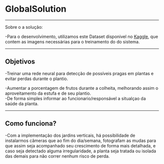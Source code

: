 # GlobalSolution
______________________
Sobre o a solução:

-Para o desenvolvimento, utilizamos este Dataset disponivel no <a href="https://www.kaggle.com/datasets/arjuntejaswi/plant-village">Kaggle</a>, que contem as imagens necessárias para o treinamento do do sistema. 
______________________
<h2>Objetivos</h2>
-Treinar uma rede neural para detecção de possíveis pragas em plantas e evitar perdas durante o plantio.

-Aumentar a porcentagem de frutos durante a colheita, melhorando assim o aproveitamento da estufa e de seu plantio.       
-De forma simples informar ao funcionario/responsável a situalçao da saúde da planta.       
______________________
<h2>Como funciona?</h2>
-Com a implementação dos jardins verticais, há possibilidade de instalarmos câmeras que ao fim do dia/semana, fotografam as mudas para que assim seja acompanhado seu crescimento de forma mais detalhada, e caso seja detectado alguma irregularidade, a planta seja tratada ou isolada das demais para não correr nenhum risco de perda. 
